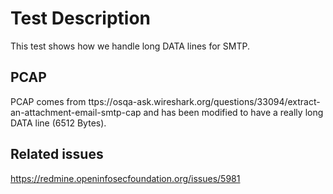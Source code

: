 # Test Description

This test shows how we handle long DATA lines for SMTP.

## PCAP

PCAP comes from ttps://osqa-ask.wireshark.org/questions/33094/extract-an-attachment-email-smtp-cap
and has been modified to have a really long DATA line (6512 Bytes).

## Related issues

https://redmine.openinfosecfoundation.org/issues/5981
